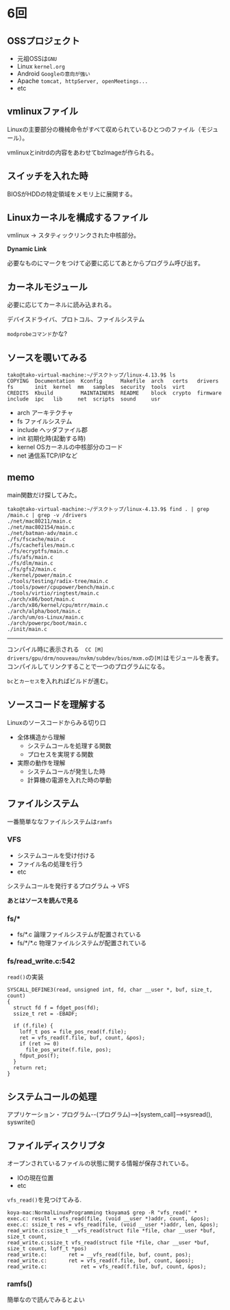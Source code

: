 # 6回

## OSSプロジェクト

- 元祖OSSは`GNU`
- Linux `kernel.org`
- Android `Googleの意向が強い`
- Apache `tomcat, httpServer, openMeetings...`
- etc

## vmlinuxファイル

Linuxの主要部分の機械命令がすべて収められているひとつのファイル（モジュール）。

vmlinuxとinitrdの内容をあわせてbzImageが作られる。

## スイッチを入れた時

BIOSがHDDの特定領域をメモリ上に展開する。

## Linuxカーネルを構成するファイル

vmlinux -> スタティックリンクされた中核部分。

**Dynamic Link**

必要なものにマークをつけて必要に応じてあとからプログラム呼び出す。

## カーネルモジュール

必要に応じてカーネルに読み込まれる。

デバイスドライバ、プロトコル、ファイルシステム

`modprobeコマンド`かな?

## ソースを覗いてみる

	tako@tako-virtual-machine:~/デスクトップ/linux-4.13.9$ ls
	COPYING  Documentation  Kconfig      Makefile  arch   certs   drivers   fs       init  kernel  mm   samples  security  tools  virt
	CREDITS  Kbuild         MAINTAINERS  README    block  crypto  firmware  include  ipc   lib     net  scripts  sound     usr

- arch アーキテクチャ
- fs ファイルシステム
- include ヘッダファイル郡
- init 初期化時(起動する時)
- kernel OSカーネルの中核部分のコード
- net 通信系TCP/IPなど

## memo

main関数だけ探してみた。

	tako@tako-virtual-machine:~/デスクトップ/linux-4.13.9$ find . | grep /main.c | grep -v /drivers
	./net/mac80211/main.c
	./net/mac802154/main.c
	./net/batman-adv/main.c
	./fs/fscache/main.c
	./fs/cachefiles/main.c
	./fs/ecryptfs/main.c
	./fs/afs/main.c
	./fs/dlm/main.c
	./fs/gfs2/main.c
	./kernel/power/main.c
	./tools/testing/radix-tree/main.c
	./tools/power/cpupower/bench/main.c
	./tools/virtio/ringtest/main.c
	./arch/x86/boot/main.c
	./arch/x86/kernel/cpu/mtrr/main.c
	./arch/alpha/boot/main.c
	./arch/um/os-Linux/main.c
	./arch/powerpc/boot/main.c
	./init/main.c

---

コンパイル時に表示される`  CC [M]  drivers/gpu/drm/nouveau/nvkm/subdev/bios/mxm.o`の`[M]`はモジュールを表す。コンパイルしてリンクすることで一つのプログラムになる。

`bc`と`カーセス`を入れればビルドが進む。

## ソースコードを理解する

Linuxのソースコードからみる切り口

- 全体構造から理解
	- システムコールを処理する関数
	- プロセスを実現する関数
- 実際の動作を理解
	- システムコールが発生した時
	- 計算機の電源を入れた時の挙動

## ファイルシステム

一番簡単ななファイルシステムは`ramfs`

### VFS

- システムコールを受け付ける
- ファイル名の処理を行う
- etc

システムコールを発行するプログラム -> VFS

**あとはソースを読んで見る**

### fs/*

- fs/*.c 論理ファイルシステムが配置されている
- fs/\*/*.c 物理ファイルシステムが配置されている

### fs/read_write.c:542

`read()`の実装
	
	SYSCALL_DEFINE3(read, unsigned int, fd, char __user *, buf, size_t, count)
	{
	  struct fd f = fdget_pos(fd);
	  ssize_t ret = -EBADF;
	
	  if (f.file) {
	    loff_t pos = file_pos_read(f.file);
	    ret = vfs_read(f.file, buf, count, &pos);
	    if (ret >= 0)
	      file_pos_write(f.file, pos);
	    fdput_pos(f);
	  }
	  return ret;
	}

## システムコールの処理

アプリケーション・プログラム--(プログラム)-->[system_call]-->sysread(), syswrite()

## ファイルディスクリプタ

オープンされているファイルの状態に関する情報が保存されている。

- IOの現在位置
- etc

`vfs_read()`を見つけてみる.

	koya-mac:NormalLinuxProgramming tkoyama$ grep -R "vfs_read(" *
	exec.c:	result = vfs_read(file, (void __user *)addr, count, &pos);
	exec.c:	ssize_t res = vfs_read(file, (void __user *)addr, len, &pos);
	read_write.c:ssize_t __vfs_read(struct file *file, char __user *buf, size_t count,
	read_write.c:ssize_t vfs_read(struct file *file, char __user *buf, size_t count, loff_t *pos)
	read_write.c:		ret = __vfs_read(file, buf, count, pos);
	read_write.c:		ret = vfs_read(f.file, buf, count, &pos);
	read_write.c:			ret = vfs_read(f.file, buf, count, &pos);
	
### ramfs()

簡単なので読んでみるとよい